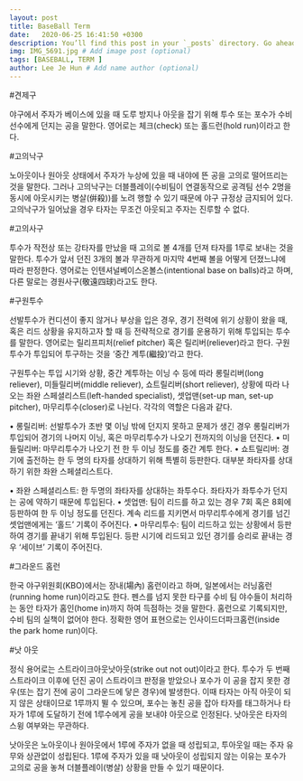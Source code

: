 ```yaml
---
layout: post
title: BaseBall Term
date:   2020-06-25 16:41:50 +0300
description: You’ll find this post in your `_posts` directory. Go ahead and edit it and re-build the site to see your changes. # Add post description (optional)
img: IMG_5691.jpg # Add image post (optional)
tags: [BASEBALL, TERM ]
author: Lee Je Hun # Add name author (optional)
---
```

#견제구

야구에서 주자가 베이스에 있을 때 도루 방지나 아웃을 잡기 위해 투수 또는 포수가 수비 선수에게 던지는 공을 말한다. 영어로는 체크(check) 또는 홀드런(hold run)이라고 한다.

#고의낙구

노아웃이나 원아웃 상태에서 주자가 누상에 있을 때 내야에 뜬 공을 고의로 떨어뜨리는 것을 말한다. 그러나 고의낙구는 더블플레이(수비팀이 연결동작으로 공격팀 선수 2명을 동시에 아웃시키는 병살(倂殺))를 노려 행할 수 있기 때문에 야구 규정상 금지되어 있다. 고의낙구가 일어났을 경우 타자는 무조건 아웃되고 주자는 진루할 수 없다.

#고의사구

투수가 작전상 또는 강타자를 만났을 때 고의로 볼 4개를 던져 타자를 1루로 보내는 것을 말한다. 투수가 앞서 던진 3개의 볼과 무관하게 마지막 4번째 볼을 어떻게 던졌느냐에 따라 판정한다. 영어로는 인텐셔널베이스온볼스(intentional base on balls)라고 하며, 다른 말로는 경원사구(敬遠四球)라고도 한다.

#구원투수

선발투수가 컨디션이 좋지 않거나 부상을 입은 경우, 경기 전력에 위기 상황이 왔을 때, 혹은 리드 상황을 유지하고자 할 때 등 전략적으로 경기를 운용하기 위해 투입되는 투수를 말한다. 영어로는 릴리프피처(relief pitcher) 혹은 릴리버(reliever)라고 한다. 구원투수가 투입되어 투구하는 것을 ‘중간 계투(繼投)’라고 한다.

구원투수는 투입 시기와 상황, 중간 계투하는 이닝 수 등에 따라 롱릴리버(long reliever), 미들릴리버(middle reliever), 쇼트릴리버(short reliever), 상황에 따라 나오는 좌완 스페셜리스트(left-handed specialist), 셋업맨(set-up man, set-up pitcher), 마무리투수(closer)로 나뉜다. 각각의 역할은 다음과 같다.

• 롱릴리버: 선발투수가 초반 몇 이닝 밖에 던지지 못하고 문제가 생긴 경우 롱릴리버가 투입되어 경기의 나머지 이닝, 혹은 마무리투수가 나오기 전까지의 이닝을 던진다. • 미들릴리버: 마무리투수가 나오기 전 한 두 이닝 정도를 중간 계투 한다. • 쇼트릴리버: 경기에 출전하는 한 두 명의 타자를 상대하기 위해 특별히 등판한다. 대부분 좌타자를 상대하기 위한 좌완 스페셜리스트다.

• 좌완 스페셜리스트: 한 두명의 좌타자를 상대하는 좌투수다. 좌타자가 좌투수가 던지는 공에 약하기 때문에 투입된다. • 셋업맨: 팀이 리드를 하고 있는 경우 7회 혹은 8회에 등판하여 한 두 이닝 정도를 던진다. 계속 리드를 지키면서 마무리투수에게 경기를 넘긴 셋업맨에게는 ‘홀드’ 기록이 주어진다. • 마무리투수: 팀이 리드하고 있는 상황에서 등판하여 경기를 끝내기 위해 투입된다. 등판 시기에 리드되고 있던 경기를 승리로 끝내는 경우 ‘세이브’ 기록이 주어진다.

#그라운드 홈런

한국 야구위원회(KBO)에서는 장내(場內) 홈런이라고 하며, 일본에서는 러닝홈런(running home run)이라고도 한다. 펜스를 넘지 못한 타구를 수비 팀 야수들이 처리하는 동안 타자가 홈인(home in)까지 하여 득점하는 것을 말한다. 홈런으로 기록되지만, 수비 팀의 실책이 없어야 한다. 정확한 영어 표현으로는 인사이드더파크홈런(inside the park home run)이다.

#낫 아웃

정식 용어로는 스트라이크아웃낫아웃(strike out not out)이라고 한다. 투수가 두 번째 스트라이크 이후에 던진 공이 스트라이크 판정을 받았으나 포수가 이 공을 잡지 못한 경우(또는 잡기 전에 공이 그라운드에 닿은 경우)에 발생한다. 이때 타자는 아직 아웃이 되지 않은 상태이므로 1루까지 뛸 수 있으며, 포수는 놓친 공을 잡아 타자를 태그하거나 타자가 1루에 도달하기 전에 1루수에게 공을 보내야 아웃으로 인정된다. 낫아웃은 타자의 스윙 여부와는 무관하다.

낫아웃은 노아웃이나 원아웃에서 1루에 주자가 없을 때 성립되고, 투아웃일 때는 주자 유무와 상관없이 성립된다. 1루에 주자가 있을 때 낫아웃이 성립되지 않는 이유는 포수가 고의로 공을 놓쳐 더블플레이(병살) 상황을 만들 수 있기 때문이다.
